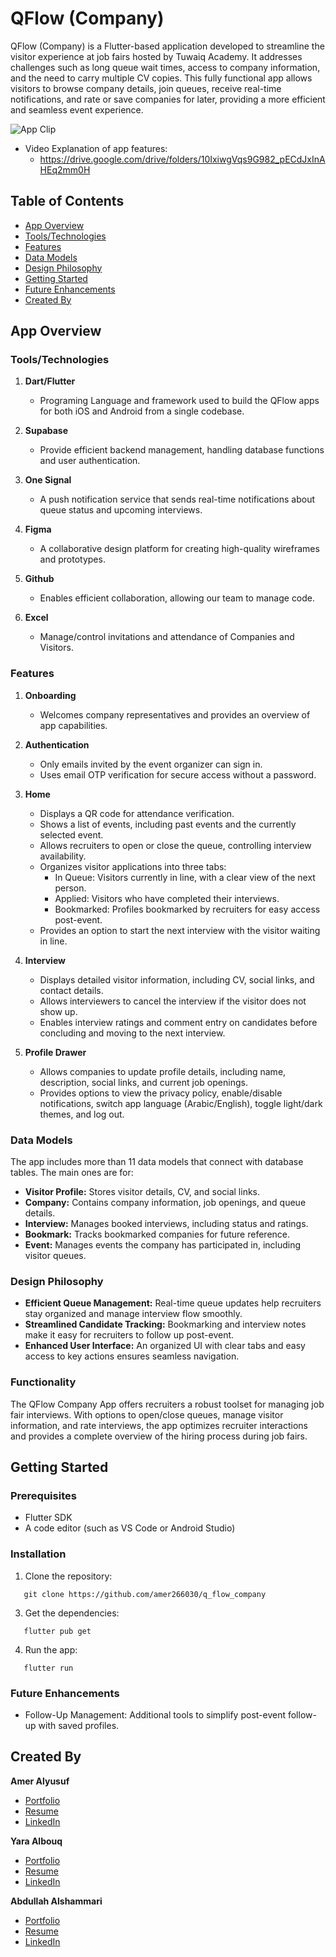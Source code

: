 # QFlow (Company)

QFlow (Company) is a Flutter-based application developed to streamline the visitor experience at job fairs hosted by Tuwaiq Academy. It addresses challenges such as long queue wait times, access to company information, and the need to carry multiple CV copies. This fully functional app allows visitors to browse company details, join queues, receive real-time notifications, and rate or save companies for later, providing a more efficient and seamless event experience.

![App Clip](q_flow_company.gif)

- Video Explanation of app features:
   - https://drive.google.com/drive/folders/10IxiwgVqs9G982_pECdJxInAHEq2mm0H

## Table of Contents

- [App Overview](#app-overview)
- [Tools/Technologies](#toolstechnologies)
- [Features](#features)
- [Data Models](#data-models)
- [Design Philosophy](#design-philosophy)
- [Getting Started](#getting-started)
- [Future Enhancements](#future-enhancements)
- [Created By](#created-by)

## App Overview

### Tools/Technologies

1. **Dart/Flutter**
   - Programing Language and framework used to build the QFlow apps for both iOS and Android from a single codebase.

2. **Supabase**
   - Provide efficient backend management, handling database functions and user authentication.

3. **One Signal**
   - A push notification service that sends real-time notifications  about queue status and upcoming interviews.

4. **Figma**
   - A collaborative design platform for creating high-quality wireframes and prototypes.

5. **Github**
   - Enables efficient collaboration, allowing our team to manage code.

6. **Excel**
   - Manage/control invitations and attendance of Companies and Visitors.

### Features

1. **Onboarding**
   - Welcomes company representatives and provides an overview of app capabilities.

2. **Authentication**
   - Only emails invited by the event organizer can sign in.
   - Uses email OTP verification for secure access without a password.

3. **Home**
   - Displays a QR code for attendance verification.
   - Shows a list of events, including past events and the currently selected event.
   - Allows recruiters to open or close the queue, controlling interview availability.
   - Organizes visitor applications into three tabs:
      - In Queue: Visitors currently in line, with a clear view of the next person.
      - Applied: Visitors who have completed their interviews.
      - Bookmarked: Profiles bookmarked by recruiters for easy access post-event.
   -	Provides an option to start the next interview with the visitor waiting in line.

4. **Interview**
   - Displays detailed visitor information, including CV, social links, and contact details.
   - Allows interviewers to cancel the interview if the visitor does not show up.
   - Enables interview ratings and comment entry on candidates before concluding and moving to the next interview.

5. **Profile Drawer**
   - Allows companies to update profile details, including name, description, social links, and current job openings.
   - Provides options to view the privacy policy, enable/disable notifications, switch app language (Arabic/English), toggle light/dark themes, and log out.


### Data Models

The app includes more than 11 data models that connect with database tables. The main ones are for:

- **Visitor Profile:** Stores visitor details, CV, and social links.
- **Company:** Contains company information, job openings, and queue details.
- **Interview:** Manages booked interviews, including status and ratings.
- **Bookmark:** Tracks bookmarked companies for future reference.
- **Event:** Manages events the company has participated in, including visitor queues.

### Design Philosophy

- **Efficient Queue Management:** Real-time queue updates help recruiters stay organized and manage interview flow smoothly.
- **Streamlined Candidate Tracking:** Bookmarking and interview notes make it easy for recruiters to follow up post-event.
- **Enhanced User Interface:**  An organized UI with clear tabs and easy access to key actions ensures seamless navigation.

### Functionality

The QFlow Company App offers recruiters a robust toolset for managing job fair interviews. With options to open/close queues, manage visitor information, and rate interviews, the app optimizes recruiter interactions and provides a complete overview of the hiring process during job fairs.

## Getting Started

### Prerequisites

- Flutter SDK
- A code editor (such as VS Code or Android Studio)

### Installation

1. Clone the repository:

```
   git clone https://github.com/amer266030/q_flow_company
```

3. Get the dependencies:

    
```
   flutter pub get
```

4. Run the app:
    
```
   flutter run
```

### Future Enhancements

* Follow-Up Management: Additional tools to simplify post-event follow-up with saved profiles.

## Created By

**Amer Alyusuf**
- [Portfolio](https://amer266030.github.io)
- [Resume](https://amer266030.github.io/assets/pdf/Amer_CV.pdf)
- [LinkedIn](https://www.linkedin.com/in/amer-alyusuf)

**Yara Albouq**
- [Portfolio](https://bind.link/@yaraalbouq)
- [Resume](https://drive.google.com/file/d/1H0d1yBl9JCLyyc3Uwz3582EW3uy3U3HE/view?usp=drivesdk)
- [LinkedIn](https://www.linkedin.com/in/yaraalbouq)

**Abdullah Alshammari**
- [Portfolio](https://bind.link/@abdullah-al-shammari)
- [Resume](https://www.dropbox.com/scl/fi/usjo2vcuarjhqaulu226e/Abdullah_Alshammari_CV.pdf?rlkey=k297kmstimne5g017fdm9bdkd&st=jwe6dwpc&dl=0)
- [LinkedIn](https://www.linkedin.com/in/abumukhlef)